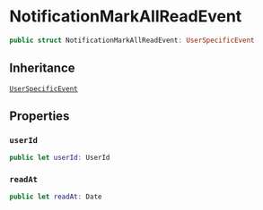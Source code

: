 # NotificationMarkAllReadEvent

``` swift
public struct NotificationMarkAllReadEvent: UserSpecificEvent 
```

## Inheritance

[`UserSpecificEvent`](/UserSpecificEvent)

## Properties

### `userId`

``` swift
public let userId: UserId
```

### `readAt`

``` swift
public let readAt: Date
```
